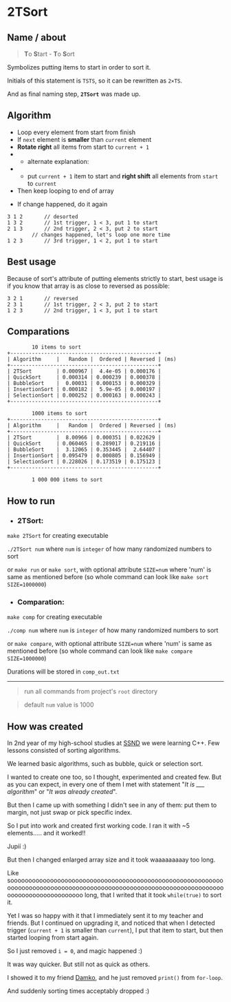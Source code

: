 # 2TSort

## Name / about
> **T**o **S**tart - **T**o **S**ort

Symbolizes putting items to start in order to sort it.

Initials of this statement is `TSTS`, so it can be rewritten as `2×TS`.

And as final naming step, **`2TSort`** was made up.

## Algorithm
- Loop every element from start from finish
- If `next` element is **smaller** than `current` element
- **Rotate right** all items from start to `current + 1`
- - alternate explanation: 
- - put `current + 1` item to start and **right shift** all elements from `start` to `current`
- Then keep looping to end of array

>
- If change happened, do it again

```
3 1 2		// desorted
1 3 2		// 1st trigger, 1 < 3, put 1 to start
2 1 3		// 2nd trigger, 2 < 3, put 2 to start
		// changes happened, let's loop one more time
1 2 3		// 3rd trigger, 1 < 2, put 1 to start
```

## Best usage
Because of sort's attribute of putting elements strictly to start,
best usage is if you know that array is as close to reversed as possible:
```
3 2 1		// reversed
2 3 1		// 1st trigger, 2 < 3, put 2 to start
1 2 3		// 2nd trigger, 1 < 3, put 1 to start
```

## Comparations
```
		10 items to sort
+------------------------------------------------+
| Algorithm     |   Random |  Ordered | Reversed | (ms)
+------------------------------------------------+
| 2TSort        | 0.000967 |  4.4e-05 | 0.000176 |
| QuickSort     | 0.000314 | 0.000239 | 0.000378 |
| BubbleSort    |  0.00031 | 0.000153 | 0.000329 |
| InsertionSort | 0.000182 |  5.9e-05 | 0.000197 |
| SelectionSort | 0.000252 | 0.000163 | 0.000243 |
+------------------------------------------------+
```
```
		1000 items to sort
+------------------------------------------------+
| Algorithm     |   Random |  Ordered | Reversed | (ms)
+------------------------------------------------+
| 2TSort        |  8.00966 | 0.000351 | 0.022629 |
| QuickSort     | 0.060465 | 0.289017 | 0.219116 |
| BubbleSort    |  3.12065 | 0.353445 |  2.64407 |
| InsertionSort | 0.095479 | 0.000805 | 0.156949 |
| SelectionSort | 0.228026 | 0.173519 | 0.175123 |
+------------------------------------------------+
```
```
		1 000 000 items to sort
```

## How to run 

- ### 2TSort:
`make 2TSort` for creating executable

`./2TSort num` where `num` is `integer` of how many randomized numbers to sort

or `make run` or `make sort`, with optional attribute `SIZE=num` where 'num' is same as mentioned before
(so whole command can look like `make sort SIZE=1000000`)

- ### Comparation:

`make comp` for creating executable

`./comp num` where `num` is `integer` of how many randomized numbers to sort

or `make compare`, with optional attribute `SIZE=num` where 'num' is same as mentioned before
(so whole command can look like `make compare SIZE=1000000`)

Durations will be stored in `comp_out.txt`

---

> run all commands from project's `root` directory

> default `num` value is 1000


## How was created
In 2nd year of my high-school studies at [SSND](https://it-lyceum.tech/) we were learning C++.
Few lessons consisted of sorting algorithms.

We learned basic algorithms, such as bubble, quick or selection sort.

I wanted to create one too, so I thought, experimented and created few.
But as you can expect, in every one of them I met with statement "*It is ___ algorithm*" or "*It was already created*".

But then I came up with something I didn't see in any of them: put them to margin, not just swap or pick specific index.

So I put into work and created first working code.
I ran it with ~5 elements..... and it worked!!

Jupíí :)

But then I changed enlarged array size and it took waaaaaaaaay too long.

Like soooooooooooooooooooooooooooooooooooooooooooooooooooooooooooooooooooooooooooooooooooooooooooooooooooooooooooooooooooooooooooooooooooooooooooo long, that I writed that it took `while(true)` to sort it.

Yet I was so happy with it that I immediately sent it to my teacher and friends.
But I continued on upgrading it, and noticed that when I detected trigger (`current + 1` is smaller than `current`), I put that item to start, but then started looping from start again.

So I just removed `i = 0`, and magic happened :)

It was way quicker.
But still not as quick as others.

I showed it to my friend [Damko](https://github.com/Damko757), and he just removed `print()` from `for-loop`.

And suddenly sorting times acceptably dropped :)
